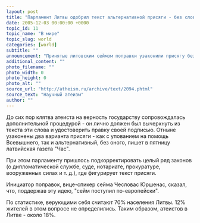 ```yaml
---
layout: post
title: "Парламент Литвы одобрил текст альтернативной присяги - без слов \"Да поможет мне Бог\""
date: 2005-12-03 00:00:00 +0000
topic_id: 11
topic_name: "В мире"
topic_slug: world
categories: [world]
subtitle: ""
announcement: "Принятые литовским сеймом поправки узаконили присягу без слов \"Да поможет мне Бог\"."
additional_content: ""
photo_filename: ""
photo_width: 0
photo_height: 0
photo_alt: ""
source_url: "http://atheism.ru/archive/text/2094.phtml"
source_text: "Научный атеизм"
author: ""
---
```

До сих пор клятва атеиста на верность государству сопровождалась дополнительной процедурой - он лично должен был вычеркнуть из текста эти слова и удостоверить правку своей подписью. Отныне узаконены два варианта присяги - как с упованием на помощь Всевышнего, так и альтернативный, без оного, пишет в пятницу латвийская газета "Час".

При этом парламенту пришлось подкорректировать целый ряд законов (о дипломатической службе, суде, нотариате, прокуратуре, вооруженных силах и т. д.), где фигурирует текст присяги.

Инициатор поправок, вице-спикер сейма Чесловас Юршенас, сказал, что, поддержав эту идею, "сейм поступил по-европейски".

По статистике, верующими себя считают 70% населения Литвы. 12% жителей в этом вопросе не определились. Таким образом, атеистов в Литве - около 18%.
